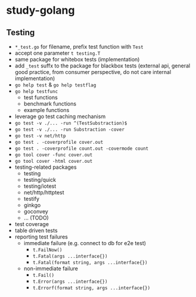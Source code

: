 # study-golang



## Testing

- `*_test.go` for filename, prefix test function with `Test`
- accept one parameter `t testing.T`
- same package for whitebox tests (implementation)
- add `_test` suffx to the package for blackbox tests (external api, general good practice, from consumer perspective, do not care internal implementation)
- `go help test` & `go help testflag`
- `go help testfunc`
  - test functions
  - benchmark functions
  - example functions
- leverage go test caching mechanism
- `go test -v ./... -run ^(TestSubstraction)$`
- `go test -v ./... -run Substraction -cover`
- `go test -v net/http`
- `go test . -coverprofile cover.out` 
- `go test . -coverprofile count.out -covermode count`
- `go tool cover -func cover.out`
- `go tool cover -html cover.out`
- testing-related packages
  - testing
  - testing/quick
  - testing/iotest
  - net/http/httptest
  - testify
  - ginkgo
  - goconvey
  - ... (TODO)
- test coverage
- table driven tests
- reporting test failures
  - immediate failure (e.g. connect to db for e2e test)
    - `t.FailNow()`
    - `t.Fatal(args ...interface{})`
    - `t.Fatal(format string, args ...interface{})`
  - non-immediate failure
    - `t.Fail()`
    - `t.Error(args ...interface{})`
    - `t.Errorf(format string, args ...interface{})`